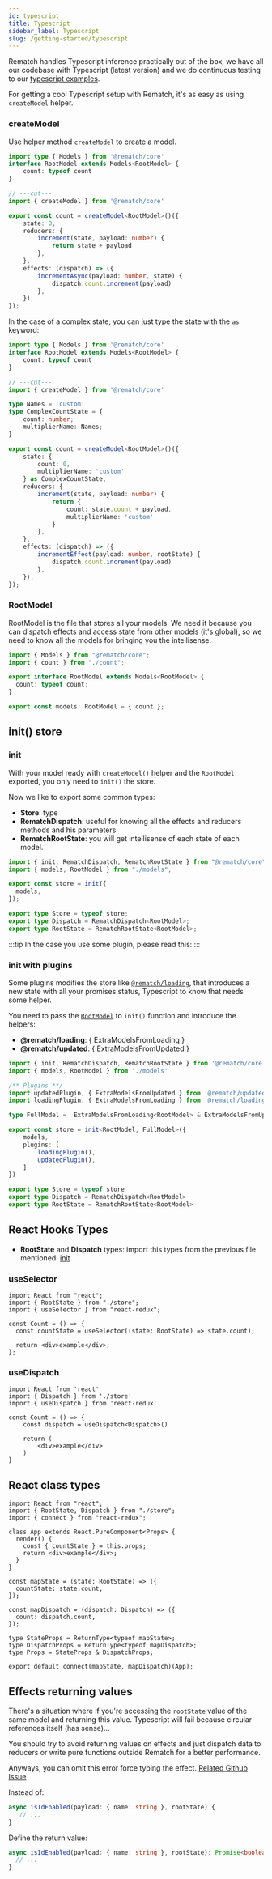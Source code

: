 ```yaml
---
id: typescript
title: Typescript
sidebar_label: Typescript
slug: /getting-started/typescript
---
```


Rematch handles Typescript inference practically out of the box, we have all our codebase with Typescript (latest version) and we do continuous testing to our [typescript examples](https://github.com/rematch/rematch/tree/main/examples/all-plugins-react-ts).

For getting a cool Typescript setup with Rematch, it's as easy as using `createModel` helper.

### createModel

Use helper method `createModel` to create a model.

```ts twoslash
import type { Models } from '@rematch/core'
interface RootModel extends Models<RootModel> {
	count: typeof count
}

// ---cut---
import { createModel } from '@rematch/core'

export const count = createModel<RootModel>()({
	state: 0,
	reducers: {
		increment(state, payload: number) {
			return state + payload
		},
	},
	effects: (dispatch) => ({
		incrementAsync(payload: number, state) {
			dispatch.count.increment(payload)
		},
	}),
});
```

In the case of a complex state, you can just type the state with the `as` keyword:

```ts twoslash {12}
import type { Models } from '@rematch/core'
interface RootModel extends Models<RootModel> {
	count: typeof count
}

// ---cut---
import { createModel } from '@rematch/core'

type Names = 'custom'
type ComplexCountState = {
	count: number;
	multiplierName: Names;
}

export const count = createModel<RootModel>()({
	state: {
		count: 0,
		multiplierName: 'custom'
	} as ComplexCountState,
	reducers: {
		increment(state, payload: number) {
			return {
				count: state.count + payload,
				multiplierName: 'custom'
			}
		},
	},
	effects: (dispatch) => ({
		incrementEffect(payload: number, rootState) {
			dispatch.count.increment(payload)
		},
	}),
});
```

### RootModel

RootModel is the file that stores all your models. We need it because you can dispatch effects and access state from other models (it's global), so we need to know all the models for bringing you the intellisense.

```ts
import { Models } from "@rematch/core";
import { count } from "./count";

export interface RootModel extends Models<RootModel> {
  count: typeof count;
}

export const models: RootModel = { count };
```

## init() store

### init

With your model ready with `createModel()` helper and the `RootModel` exported, you only need to `init()` the store.

Now we like to export some common types:

- **Store**: type
- **RematchDispatch**: useful for knowing all the effects and reducers methods and his parameters
- **RematchRootState**: you will get intellisense of each state of each model.

```ts title="store.ts"
import { init, RematchDispatch, RematchRootState } from "@rematch/core";
import { models, RootModel } from "./models";

export const store = init({
  models,
});

export type Store = typeof store;
export type Dispatch = RematchDispatch<RootModel>;
export type RootState = RematchRootState<RootModel>;
```

:::tip
In the case you use some plugin, please read this:
:::

### init with plugins

Some plugins modifies the store like [`@rematch/loading`](/docs/plugins/loading), that introduces a new state with all your promises status, Typescript to know that needs some helper.

You need to pass the [`RootModel`](#RootModel) to `init()` function and introduce the helpers:

- **@rematch/loading**: { ExtraModelsFromLoading }
- **@rematch/updated**: { ExtraModelsFromUpdated }

```ts title="store.ts"
import { init, RematchDispatch, RematchRootState } from '@rematch/core'
import { models, RootModel } from './models'

/** Plugins **/
import updatedPlugin, { ExtraModelsFromUpdated } from '@rematch/updated'
import loadingPlugin, { ExtraModelsFromLoading } from '@rematch/loading'

type FullModel =  ExtraModelsFromLoading<RootModel> & ExtraModelsFromUpdated<RootModel>

export const store = init<RootModel, FullModel>({
	models,
	plugins: [
		loadingPlugin(),
		updatedPlugin(),
	]
})

export type Store = typeof store
export type Dispatch = RematchDispatch<RootModel>
export type RootState = RematchRootState<RootModel>
```

## React Hooks Types

- **RootState** and **Dispatch** types: import this types from the previous file mentioned: [init](#init)

### useSelector

```tsx
import React from "react";
import { RootState } from "./store";
import { useSelector } from "react-redux";

const Count = () => {
  const countState = useSelector((state: RootState) => state.count);

  return <div>example</div>;
};
```

### useDispatch

```tsx
import React from 'react'
import { Dispatch } from './store'
import { useDispatch } from 'react-redux'

const Count = () => {
	const dispatch = useDispatch<Dispatch>()

	return (
		<div>example</div>
	)
}
```

## React class types

```tsx
import React from "react";
import { RootState, Dispatch } from "./store";
import { connect } from "react-redux";

class App extends React.PureComponent<Props> {
  render() {
    const { countState } = this.props;
    return <div>example</div>;
  }
}

const mapState = (state: RootState) => ({
  countState: state.count,
});

const mapDispatch = (dispatch: Dispatch) => ({
  count: dispatch.count,
});

type StateProps = ReturnType<typeof mapState>;
type DispatchProps = ReturnType<typeof mapDispatch>;
type Props = StateProps & DispatchProps;

export default connect(mapState, mapDispatch)(App);
```

## Effects returning values

There's a situation where if you're accessing the `rootState` value of the same model and returning this value. Typescript will fail because circular references itself (has sense)...

You should try to avoid returning values on effects and just dispatch data to reducers or write pure functions outside Rematch for a better performance.

Anyways, you can omit this error force typing the effect. [Related Github Issue](https://github.com/rematch/rematch/issues/864#issuecomment-781357794)

Instead of:

```ts
async isIdEnabled(payload: { name: string }, rootState) {
   // ...
}
```

Define the return value:

```ts
async isIdEnabled(payload: { name: string }, rootState): Promise<boolean> {
  // ...
}
```
